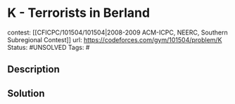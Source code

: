 # K - Terrorists in Berland

contest: [[CFICPC/101504/101504|2008-2009 ACM-ICPC, NEERC, Southern Subregional Contest]]
url: https://codeforces.com/gym/101504/problem/K
Status: #UNSOLVED
Tags: #

## Description

## Solution

